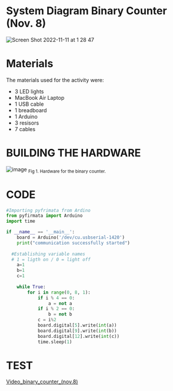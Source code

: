 # System Diagram Binary Counter (Nov. 8)

![Screen Shot 2022-11-11 at 1 28 47](https://user-images.githubusercontent.com/111761417/201152092-4c8e53ac-fe91-420e-a81f-4f9dc6ba4a59.png)

# Materials

The materials used for the activity were:
- 3 LED lights
- MacBook Air Laptop
- 1 USB cable
- 1 breadboard
- 1 Arduino
- 3 resisors
- 7 cables 

# BUILDING THE HARDWARE 

![image](https://user-images.githubusercontent.com/111761417/201153192-b2dddf98-c706-4c41-9833-6200f271aa3d.png)
<sub> Fig 1. Hardware for the binary counter. 
  
# CODE
  
```.py
#Importing pyfrimata from Ardino
from pyfirmata import Arduino
import time

if __name__ == '__main__':
    board = Arduino('/dev/cu.usbserial-1420')
    print("communication successfully started")
    
  #Establishing variable names 
  # 1 = ligth on / 0 = light off
    a=1
    b=1
    c=1
    
    while True:
        for i in range(0, 8, 1):    
            if i % 4 == 0:
                a = not a
            if i % 2 == 0:
                b = not b
            c = i%2
            board.digital[5].write(int(a))
            board.digital[9].write(int(b))
            board.digital[12].write(int(c))
            time.sleep(1)
```

# TEST

[Video_binary_counter_(nov.8)
](https://github.com/Madaniarias/unit2_repo/blob/main/Lessons/VIDEO%20binary%20counter%20nov.8.mp4)  
  
